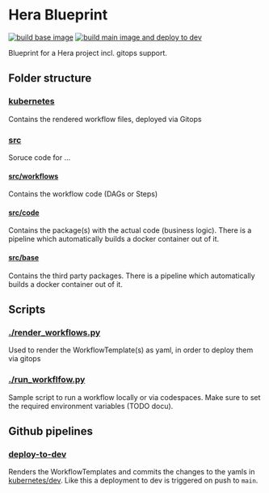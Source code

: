 # Hera Blueprint 
[![build base image](https://github.com/aiknow-public/hera-blueprint/actions/workflows/build-base-image.yaml/badge.svg)](https://github.com/aiknow-public/hera-blueprint/actions/workflows/build-base-image.yaml)
[![build main image and deploy to dev](https://github.com/aiknow-public/hera-blueprint/actions/workflows/build-main-image-and-deploy.yaml/badge.svg)](https://github.com/aiknow-public/hera-blueprint/actions/workflows/build-main-image-and-deploy.yaml)

Blueprint for a Hera project incl. gitops support.

## Folder structure
### [kubernetes](kubernetes)
Contains the rendered workflow files, deployed via Gitops 

### [src](src)
Soruce code for ...

#### [src/workflows](workflows)
Contains the workflow code (DAGs or Steps)

#### [src/code](code)
Contains the package(s) with the actual code (business logic).
There is a pipeline which automatically builds a docker container out of it.

#### [src/base](base)
Contains the third party packages.
There is a pipeline which automatically builds a docker container out of it.

## Scripts
### [./render_workflows.py](./render_workflows.py)
Used to render the WorkflowTemplate(s) as yaml, in order to deploy them via gitops

### [./run_workflfow.py](./run_workflfow.py)
Sample script to run a workflow locally or via codespaces. 
Make sure to set the required environment variables (TODO docu).

## Github pipelines 
### [deploy-to-dev](.github/workflows/deploy-to-dev.yaml)
Renders the WorkflowTemplates and commits the changes to the yamls in [kubernetes/dev](kubernetes/dev).
Like this a deployment to dev is triggered on push to `main`.
